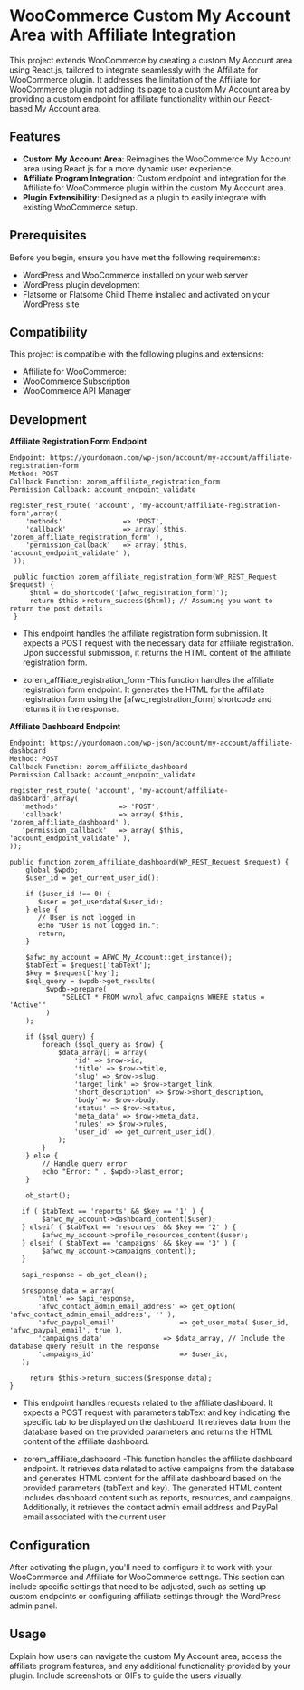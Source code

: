 # WooCommerce Custom My Account Area with Affiliate Integration

This project extends WooCommerce by creating a custom My Account area using React.js, tailored to integrate seamlessly with the Affiliate for WooCommerce plugin. It addresses the limitation of the Affiliate for WooCommerce plugin not adding its page to a custom My Account area by providing a custom endpoint for affiliate functionality within our React-based My Account area.

## Features

- **Custom My Account Area**: Reimagines the WooCommerce My Account area using React.js for a more dynamic user experience.
- **Affiliate Program Integration**: Custom endpoint and integration for the Affiliate for WooCommerce plugin within the custom My Account area.
- **Plugin Extensibility**: Designed as a plugin to easily integrate with existing WooCommerce setup.

## Prerequisites

Before you begin, ensure you have met the following requirements:
- WordPress and WooCommerce installed on your web server
- WordPress plugin development
- Flatsome or Flatsome Child Theme installed and activated on your WordPress site

## Compatibility

This project is compatible with the following plugins and extensions:
- Affiliate for WooCommerce:
- WooCommerce Subscription
- WooCommerce API Manager

## Development

**Affiliate Registration Form Endpoint**

    Endpoint: https://yourdomaon.com/wp-json/account/my-account/affiliate-registration-form
    Method: POST
    Callback Function: zorem_affiliate_registration_form
    Permission Callback: account_endpoint_validate

    register_rest_route( 'account', 'my-account/affiliate-registration-form',array(
        'methods'               => 'POST',
        'callback'              => array( $this, 'zorem_affiliate_registration_form' ),
        'permission_callback'   => array( $this, 'account_endpoint_validate' ),
     ));
     	
     public function zorem_affiliate_registration_form(WP_REST_Request $request) {
         $html = do_shortcode('[afwc_registration_form]');
         return $this->return_success($html); // Assuming you want to return the post details
     }

   - This endpoint handles the affiliate registration form submission. It expects a POST request with the necessary data for affiliate registration.
     Upon successful submission, it returns the HTML content of the affiliate registration form.

   - zorem_affiliate_registration_form -This function handles the affiliate registration form endpoint. It generates the HTML for the affiliate registration form using the [afwc_registration_form] shortcode and returns it in the response.

		

**Affiliate Dashboard Endpoint**

    Endpoint: https://yourdomaon.com/wp-json/account/my-account/affiliate-dashboard
    Method: POST
    Callback Function: zorem_affiliate_dashboard
    Permission Callback: account_endpoint_validate

    register_rest_route( 'account', 'my-account/affiliate-dashboard',array(
       'methods'               => 'POST',
       'callback'              => array( $this, 'zorem_affiliate_dashboard' ),
       'permission_callback'   => array( $this, 'account_endpoint_validate' ),
    ));

    public function zorem_affiliate_dashboard(WP_REST_Request $request) {
        global $wpdb;
        $user_id = get_current_user_id();
 
        if ($user_id !== 0) {
           $user = get_userdata($user_id);
        } else {
           // User is not logged in
           echo "User is not logged in.";
           return;
        }
	
        $afwc_my_account = AFWC_My_Account::get_instance();
        $tabText = $request['tabText'];
        $key = $request['key'];
        $sql_query = $wpdb->get_results(
             $wpdb->prepare(
                 "SELECT * FROM wvnxl_afwc_campaigns WHERE status = 'Active'"
             )
        );

        if ($sql_query) {
            foreach ($sql_query as $row) {
                $data_array[] = array(
                    'id' => $row->id,
                    'title' => $row->title,
                    'slug' => $row->slug,
                    'target_link' => $row->target_link,
                    'short_description' => $row->short_description,
                    'body' => $row->body,
                    'status' => $row->status,
                    'meta_data' => $row->meta_data,
                    'rules' => $row->rules,
                    'user_id' => get_current_user_id(),
                );
            }
        } else {
            // Handle query error
            echo "Error: " . $wpdb->last_error;
        }

        ob_start();

       if ( $tabText == 'reports' && $key == '1' ) {
            $afwc_my_account->dashboard_content($user);
       } elseif ( $tabText == 'resources' && $key == '2' ) {
            $afwc_my_account->profile_resources_content($user);
       } elseif ( $tabText == 'campaigns' && $key == '3' ) {
            $afwc_my_account->campaigns_content();
       }

       $api_response = ob_get_clean();

       $response_data = array(
           'html' => $api_response,
           'afwc_contact_admin_email_address' => get_option( 'afwc_contact_admin_email_address', '' ),
           'afwc_paypal_email'      	      => get_user_meta( $user_id, 'afwc_paypal_email', true ),
           'campaigns_data' 		      => $data_array, // Include the database query result in the response
           'campaigns_id'                     => $user_id,
       );
       
         return $this->return_success($response_data);
    }
   - This endpoint handles requests related to the affiliate dashboard. It expects a POST request with parameters tabText and key indicating the specific tab to be displayed on the dashboard.
     It retrieves data from the database based on the provided parameters and returns the HTML content of the affiliate dashboard.

   - zorem_affiliate_dashboard -This function handles the affiliate dashboard endpoint. It retrieves data related to active campaigns from the database and generates HTML content for the affiliate dashboard based on the provided parameters (tabText and key).
   The generated HTML content includes dashboard content such as reports, resources, and campaigns. Additionally, it retrieves the contact admin email address and PayPal email associated with the current user.		

## Configuration

After activating the plugin, you'll need to configure it to work with your WooCommerce and Affiliate for WooCommerce settings. This section can include specific settings that need to be adjusted, such as setting up custom endpoints or configuring affiliate settings through the WordPress admin panel.

## Usage

Explain how users can navigate the custom My Account area, access the affiliate program features, and any additional functionality provided by your plugin. Include screenshots or GIFs to guide the users visually.
